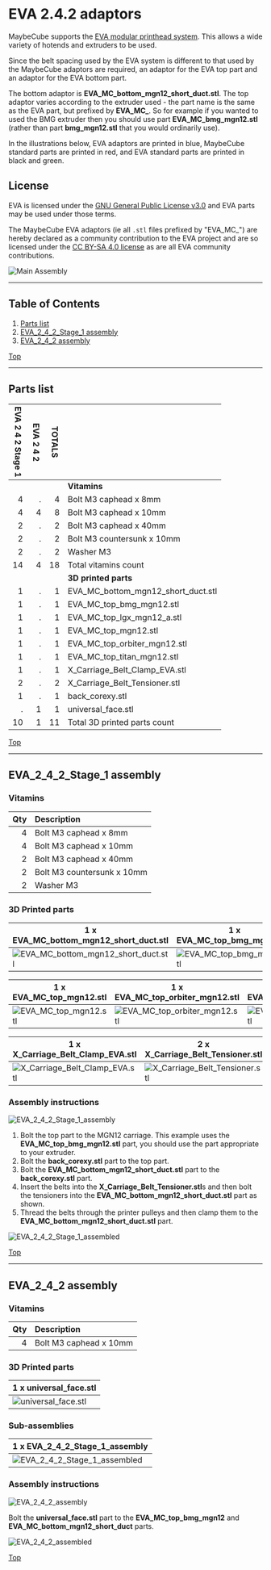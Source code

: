 <a name="TOP"></a>

# EVA 2.4.2 adaptors

MaybeCube supports the [EVA modular printhead system](https://main.eva-3d.page). This allows a wide variety of hotends
and extruders to be used.

Since the belt spacing used by the EVA system is different to that used by the MaybeCube
adaptors are required, an adaptor for the EVA top part and an adaptor for the EVA bottom part.

The bottom adaptor is **EVA_MC_bottom_mgn12_short_duct.stl**.
The top adaptor varies according to the extruder used - the part name is the same as the EVA part, but prefixed by **EVA_MC_**.
So for example if you wanted to used the BMG extruder then you should use part **EVA_MC_bmg_mgn12.stl**
(rather than part **bmg_mgn12.stl** that you would ordinarily use).

In the illustrations below, EVA adaptors are printed in blue, MaybeCube standard parts are printed in red, and EVA standard parts are
printed in black and green.

## License

EVA is licensed under the [GNU General Public License v3.0](https://github.com/EVA-3D/eva-main/blob/main/LICENSE)
and EVA parts may be used under those terms.

The MaybeCube EVA adaptors (ie all `.stl` files prefixed by "EVA_MC_") are hereby declared as a community contribution
to the EVA project and are so licensed under the [CC BY-SA 4.0 license](https://creativecommons.org/licenses/by-sa/4.0/)
as are all EVA community contributions.

![Main Assembly](assemblies/EVA_2_4_2_assembled.png)

<span></span>

---

## Table of Contents

1. [Parts list](#Parts_list)
1. [EVA_2_4_2_Stage_1 assembly](#EVA_2_4_2_Stage_1_assembly)
1. [EVA_2_4_2 assembly](#EVA_2_4_2_assembly)

<span></span>
[Top](#TOP)

---
<a name="Parts_list"></a>

## Parts list

| <span style="writing-mode: vertical-rl; text-orientation: mixed;">EVA 2 4 2 Stage 1</span> | <span style="writing-mode: vertical-rl; text-orientation: mixed;">EVA 2 4 2</span> | <span style="writing-mode: vertical-rl; text-orientation: mixed;">TOTALS</span> |  |
|-----:|-----:|------:|:---|
|      |      |       | **Vitamins** |
|   4  |   .  |    4  |  Bolt M3 caphead x  8mm |
|   4  |   4  |    8  |  Bolt M3 caphead x 10mm |
|   2  |   .  |    2  |  Bolt M3 caphead x 40mm |
|   2  |   .  |    2  |  Bolt M3 countersunk x 10mm |
|   2  |   .  |    2  |  Washer  M3 |
|  14  |   4  |   18  | Total vitamins count |
|      |      |       | **3D printed parts** |
|   1  |   .  |    1  | EVA_MC_bottom_mgn12_short_duct.stl |
|   1  |   .  |    1  | EVA_MC_top_bmg_mgn12.stl |
|   1  |   .  |    1  | EVA_MC_top_lgx_mgn12_a.stl |
|   1  |   .  |    1  | EVA_MC_top_mgn12.stl |
|   1  |   .  |    1  | EVA_MC_top_orbiter_mgn12.stl |
|   1  |   .  |    1  | EVA_MC_top_titan_mgn12.stl |
|   1  |   .  |    1  | X_Carriage_Belt_Clamp_EVA.stl |
|   2  |   .  |    2  | X_Carriage_Belt_Tensioner.stl |
|   1  |   .  |    1  | back_corexy.stl |
|   .  |   1  |    1  | universal_face.stl |
|  10  |   1  |   11  | Total 3D printed parts count |

<span></span>
[Top](#TOP)

---
<a name="EVA_2_4_2_Stage_1_assembly"></a>

## EVA_2_4_2_Stage_1 assembly

### Vitamins

|Qty|Description|
|---:|:----------|
|4| Bolt M3 caphead x  8mm|
|4| Bolt M3 caphead x 10mm|
|2| Bolt M3 caphead x 40mm|
|2| Bolt M3 countersunk x 10mm|
|2| Washer  M3|


### 3D Printed parts

| 1 x EVA_MC_bottom_mgn12_short_duct.stl | 1 x EVA_MC_top_bmg_mgn12.stl | 1 x EVA_MC_top_lgx_mgn12_a.stl |
|---|---|---|
| ![EVA_MC_bottom_mgn12_short_duct.stl](stls/EVA_MC_bottom_mgn12_short_duct.png) | ![EVA_MC_top_bmg_mgn12.stl](stls/EVA_MC_top_bmg_mgn12.png) | ![EVA_MC_top_lgx_mgn12_a.stl](stls/EVA_MC_top_lgx_mgn12_a.png) 


| 1 x EVA_MC_top_mgn12.stl | 1 x EVA_MC_top_orbiter_mgn12.stl | 1 x EVA_MC_top_titan_mgn12.stl |
|---|---|---|
| ![EVA_MC_top_mgn12.stl](stls/EVA_MC_top_mgn12.png) | ![EVA_MC_top_orbiter_mgn12.stl](stls/EVA_MC_top_orbiter_mgn12.png) | ![EVA_MC_top_titan_mgn12.stl](stls/EVA_MC_top_titan_mgn12.png) 


| 1 x X_Carriage_Belt_Clamp_EVA.stl | 2 x X_Carriage_Belt_Tensioner.stl | 1 x back_corexy.stl |
|---|---|---|
| ![X_Carriage_Belt_Clamp_EVA.stl](stls/X_Carriage_Belt_Clamp_EVA.png) | ![X_Carriage_Belt_Tensioner.stl](stls/X_Carriage_Belt_Tensioner.png) | ![back_corexy.stl](stls/back_corexy.png) 



### Assembly instructions

![EVA_2_4_2_Stage_1_assembly](assemblies/EVA_2_4_2_Stage_1_assembly.png)

1. Bolt the top part to the MGN12 carriage. This example uses the **EVA_MC_top_bmg_mgn12.stl** part, you should use the part
appropriate to your extruder.
2. Bolt the **back_corexy.stl** part to the top part.
3. Bolt the **EVA_MC_bottom_mgn12_short_duct.stl** part to the **back_corexy.stl** part.
4. Insert the belts into the **X_Carriage_Belt_Tensioner.stl**s and then bolt the tensioners into the
**EVA_MC_bottom_mgn12_short_duct.stl** part as shown.
5. Thread the belts through the printer pulleys and then clamp them to the **EVA_MC_bottom_mgn12_short_duct.stl** part.

![EVA_2_4_2_Stage_1_assembled](assemblies/EVA_2_4_2_Stage_1_assembled.png)

<span></span>
[Top](#TOP)

---
<a name="EVA_2_4_2_assembly"></a>

## EVA_2_4_2 assembly

### Vitamins

|Qty|Description|
|---:|:----------|
|4| Bolt M3 caphead x 10mm|


### 3D Printed parts

| 1 x universal_face.stl |
|---|
| ![universal_face.stl](stls/universal_face.png) 



### Sub-assemblies

| 1 x EVA_2_4_2_Stage_1_assembly |
|---|
| ![EVA_2_4_2_Stage_1_assembled](assemblies/EVA_2_4_2_Stage_1_assembled_tn.png) 



### Assembly instructions

![EVA_2_4_2_assembly](assemblies/EVA_2_4_2_assembly.png)

Bolt the **universal_face.stl** part to the **EVA_MC_top_bmg_mgn12** and **EVA_MC_bottom_mgn12_short_duct** parts.

![EVA_2_4_2_assembled](assemblies/EVA_2_4_2_assembled.png)

<span></span>
[Top](#TOP)
